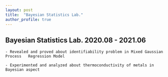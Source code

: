 ```yaml
---
layout: post
title:  "Bayesian Statistics Lab."
author_profile: true
---
```


## Bayesian Statistics Lab. 2020.08 - 2021.06

	- Revealed and proved about identifiability problem in Mixed Gaussian Process 	Regression Model

    - Experimented and analyzed about thermoconductivity of metals in Bayesian aspect
